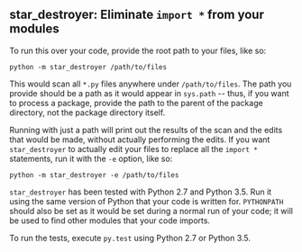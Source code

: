 ## star\_destroyer: Eliminate `import *` from your modules

To run this over your code, provide the root path to your files, like so:

    python -m star_destroyer /path/to/files

This would scan all `*.py` files anywhere under `/path/to/files`.  The path
you provide should be a path as it would appear in `sys.path` -- thus, if you
want to process a package, provide the path to the parent of the package
directory, not the package directory itself.

Running with just a path will print out the results of the scan and the edits
that would be made, without actually performing the edits.  If you want
`star_destroyer` to actually edit your files to replace all the `import *`
statements, run it with the `-e` option, like so:

    python -m star_destroyer -e /path/to/files

`star_destroyer` has been tested with Python 2.7 and Python 3.5.  Run it using
the same version of Python that your code is written for.  `PYTHONPATH` should
also be set as it would be set during a normal run of your code; it will be
used to find other modules that your code imports.

To run the tests, execute `py.test` using Python 2.7 or Python 3.5.

